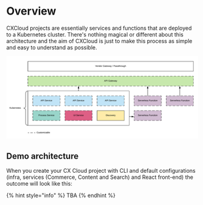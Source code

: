 # Overview

CXCloud projects are essentially services and functions that are deployed to a Kubernetes cluster. There's nothing magical or different about this architecture and the aim of CXCloud is just to make this process as simple and easy to understand as possible.

![](../.gitbook/assets/architecture-v2.png)

## Demo architecture

When you create your CX Cloud project with CLI and default configurations \(infra, services \(Commerce, Content and Search\) and React front-end\) the outcome will look like this:

{% hint style="info" %}
TBA
{% endhint %}

